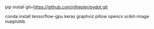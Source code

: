 pip install git+https://github.com/nlhepler/pydot.git

conda install tensorflow-gpu keras graphviz pillow opencv scikit-image matplotlib

